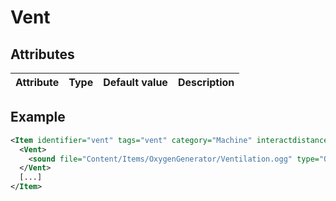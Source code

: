 # Vent


## Attributes

| Attribute|Type|Default value|Description |
| ---|---|---|--- |



## Example
```xml
<Item identifier="vent" tags="vent" category="Machine" interactdistance="0" linkable="true" allowedlinks="oxygenerator" scale="0.5">
  <Vent>
    <sound file="Content/Items/OxygenGenerator/Ventilation.ogg" type="OnActive" range="400.0" volumeproperty="OxygenFlow" volume="0.0005f" loop="true" />
  </Vent>
  [...]
</Item>
```

